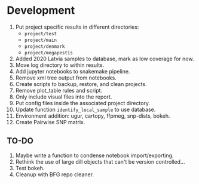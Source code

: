# Development

1. Put project specific results in different directories:
    - ```project/test```
    - ```project/main```
    - ```project/denmark```
    - ```project/megapestis```
1. Added 2020 Latvia samples to database, mark as low coverage for now.
1. Move log directory to within results.
1. Add jupyter notebooks to snakemake pipeline.
1. Remove xml tree output from notebooks.
1. Create scripts to backup, restore, and clean projects.
1. Remove plot_table rules and script.
1. Only include visual files into the report.
1. Put config files inside the associated project directory.
1. Update function ```identify_local_sample``` to use database.
1. Environment addition: ugur, cartopy, ffpmeg, snp-dists, bokeh.
1. Create Pairwise SNP matrix.

## TO-DO

1. Maybe write a function to condense notebook import/exporting.
1. Rethink the use of large dill objects that can't be version controlled...
1. Test bokeh.
1. Cleanup with BFG repo cleaner.
